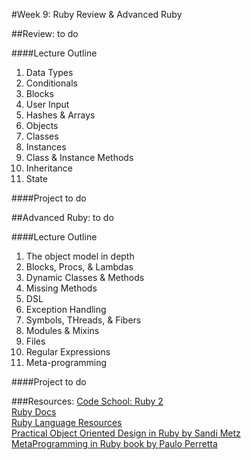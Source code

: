 #Week 9: Ruby Review & Advanced Ruby


##Review:
to do

####Lecture Outline
1. Data Types
2. Conditionals
3. Blocks
4. User Input
5. Hashes & Arrays
6. Objects
7. Classes
8. Instances
9. Class & Instance Methods
10. Inheritance
11. State

####Project
to do


##Advanced Ruby:
to do

####Lecture Outline
1. The object model in depth
2. Blocks, Procs, & Lambdas
3. Dynamic Classes & Methods
4. Missing Methods
5. DSL
6. Exception Handling
7. Symbols, THreads, & Fibers
8. Modules & Mixins
9. Files
10. Regular Expressions
11. Meta-programming

####Project
to do


###Resources:
[Code School: Ruby 2](http://www.codeschool.com/courses/ruby-bits-part-2)<br>
[Ruby Docs](http://ruby-doc.org/)<br>
[Ruby Language Resources](http://www.ruby-lang.org/en/documentation/)<br>
[Practical Object Oriented Design in Ruby by Sandi Metz](http://www.poodr.info/)<br>
[MetaProgramming in Ruby book by Paulo Perretta](http://pragprog.com/book/ppmetr/metaprogramming-ruby)<br>
